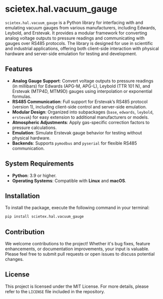# scietex.hal.vacuum_gauge

`scietex.hal.vacuum_gauge` is a Python library for interfacing with and emulating vacuum gauges
from various manufacturers, including Edwards, Leybold, and Erstevak. It provides a modular
framework for converting analog voltage outputs to pressure readings and communicating with gauges
over RS485 protocols. The library is designed for use in scientific and industrial applications,
offering both client-side interaction with physical hardware and server-side emulation for testing
and development.

## Features
- **Analog Gauge Support**: Convert voltage outputs to pressure readings (in millibars)
  for Edwards (APG-M, APG-L), Leybold (TTR 101 N), and Erstevak (MTP4D, MTM9D) gauges using 
  interpolation or exponential formulas.
- **RS485 Communication**: Full support for Erstevak’s RS485 protocol (version 1),
  including client-side control and server-side emulation.
- **Modular Design**: Organized into subpackages (`base`, `edwards`, `leybold`, `erstevak`)
  for easy extension to additional manufacturers or models.
- **Atmospheric Adjustments**: Apply gas-specific correction factors to pressure calculations.
- **Emulation**: Simulate Erstevak gauge behavior for testing without physical hardware.
- **Backends**: Supports `pymodbus` and `pyserial` for flexible RS485 communication.

## System Requirements

- **Python**: 3.9 or higher.
- **Operating Systems**: Compatible with **Linux** and **macOS**.

## Installation

To install the package, execute the following command in your terminal:

```bash
pip install scietex.hal.vacuum_gauge
```

## Contribution
We welcome contributions to the project! Whether it's bug fixes, feature enhancements,
or documentation improvements, your input is valuable. Please feel free to submit
pull requests or open issues to discuss potential changes.

## License

This project is licensed under the MIT License. For more details, please refer
to the `LICENSE` file included in the repository.
